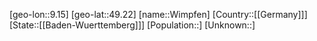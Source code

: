 ﻿---
location: [49.22,9.15]
type: City
tags:
- geo/City


SpocWebEntityId: 35632
isDeleted: false
confidential: public

---
[geo-lon::9.15]
[geo-lat::49.22]
[name::Wimpfen]
[Country::[[Germany]]]
[State::[[Baden-Wuerttemberg]]]
[Population::]
[Unknown::]

